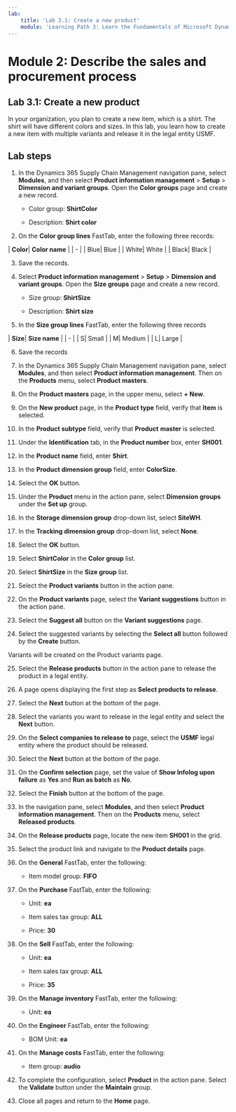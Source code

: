 ```yaml
---
lab:
    title: 'Lab 3.1: Create a new product'
    module: 'Learning Path 3: Learn the Fundamentals of Microsoft Dynamics 365 Supply Chain Management'
---
```


# Module 2: Describe the sales and procurement process

## Lab 3.1: Create a new product

In your organization, you plan to create a new item, which is a shirt. The shirt will have different colors and sizes. In this lab, you learn how to create a new item with multiple variants and release it in the legal entity USMF.

## Lab steps

1. In the Dynamics 365 Supply Chain Management navigation pane, select **Modules**, and then select **Product information management** > **Setup** > **Dimension and variant groups**. Open the **Color groups** page and create a new record.

	- Color group: **ShirtColor**

	- Description: **Shirt color**

2. On the **Color group lines** FastTab, enter the following three records:

| **Color**| **Color name** |
| - |
| Blue| Blue |
| White| White |
| Black| Black |

3. Save the records.

4. Select **Product information management** > **Setup** > **Dimension and variant groups**. Open the **Size groups** page and create a new record.

	- Size group: **ShirtSize**

	- Description: **Shirt size**

5. In the **Size group lines** FastTab, enter the following three records

| **Size**| **Size name** |
| - |
| S| Small |
| M| Medium |
| L| Large |

6. Save the records

7. In the Dynamics 365 Supply Chain Management navigation pane, select **Modules**, and then select **Product information management**. Then on the **Products** menu, select **Product masters**.

8. On the **Product masters** page, in the upper menu, select **+ New**.

9. On the **New product** page, in the **Product type** field, verify that **Item** is selected.

10. In the **Product subtype** field, verify that **Product** **master** is selected.

11. Under the **Identification** tab, in the **Product number** box, enter **SH001**.

12. In the **Product name** field, enter **Shirt**.

13. In the **Product dimension group** field, enter **ColorSize**.

14. Select the **OK** button.

15. Under the **Product** menu in the action pane, select **Dimension groups** under the **Set up** group.

16. In the **Storage dimension group** drop-down list, select **SiteWH**.

17. In the **Tracking dimension group** drop-down list, select **None**.

18. Select the **OK** button.

19. Select **ShirtColor** in the **Color group** list.

20. Select **ShirtSize** in the **Size group** list.

21. Select the **Product variants** button in the action pane.

22. On the **Product variants** page, select the **Variant suggestions** button in the action pane.

23. Select the **Suggest all** button on the **Variant suggestions** page.

24. Select the suggested variants by selecting the **Select all** button followed by the **Create** button.

Variants will be created on the Product variants page.

25. Select the **Release products** button in the action pane to release the product in a legal entity.

26. A page opens displaying the first step as **Select products to release**.

27. Select the **Next** button at the bottom of the page.

28. Select the variants you want to release in the legal entity and select the **Next** button.

29. On the **Select companies to release to** page, select the **USMF** legal entity where the product should be released.

30. Select the **Next** button at the bottom of the page.

31. On the **Confirm selection** page, set the value of **Show Infolog upon failure** as **Yes** and **Run as batch** as **No**.

32. Select the **Finish** button at the bottom of the page.

16. In the navigation pane, select **Modules**, and then select **Product information management**. Then on the **Products** menu, select **Released products**.

33. On the **Release products** page, locate the new item **SH001** in the grid.

34. Select the product link and navigate to the **Product details** page.

35. On the **General** FastTab, enter the following:

	- Item model group: **FIFO**

36. On the **Purchase** FastTab, enter the following:

	- Unit: **ea**

	- Item sales tax group: **ALL**

	- Price: **30**

37. On the **Sell** FastTab, enter the following:

	- Unit: **ea**

	- Item sales tax group: **ALL**

	- Price: **35**

38. On the **Manage inventory** FastTab, enter the following:

	- Unit: **ea**

39. On the **Engineer** FastTab, enter the following:

	- BOM Unit: **ea**

40. On the **Manage costs** FastTab, enter the following:

	- Item group: **audio**

41. To complete the configuration, select **Product** in the action pane. Select the **Validate** button under the **Maintain** group.

42. Close all pages and return to the **Home** page.

 
